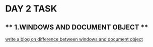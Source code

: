 # DAY 2 TASK


## ** 1.WINDOWS AND DOCUMENT OBJECT **


[write a blog on difference between windows and document object](https://docs.google.com/document/d/1lMPTFe7i6rHS5Is11pFtJWQS-GCrY1i-OsFfrfAtJLY/edit)
